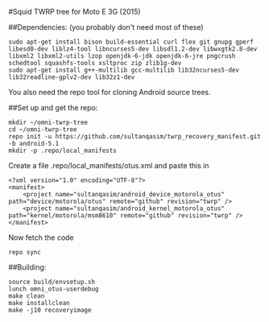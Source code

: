 #Squid TWRP tree for Moto E 3G (2015)

##Dependencies:
(you probably don't need most of these)
````
sudo apt-get install bison build-essential curl flex git gnupg gperf libesd0-dev liblz4-tool libncurses5-dev libsdl1.2-dev libwxgtk2.8-dev libxml2 libxml2-utils lzop openjdk-6-jdk openjdk-6-jre pngcrush schedtool squashfs-tools xsltproc zip zlib1g-dev
sudo apt-get install g++-multilib gcc-multilib lib32ncurses5-dev lib32readline-gplv2-dev lib32z1-dev
````
You also need the repo tool for cloning Android source trees.

##Set up and get the repo:
````
mkdir ~/omni-twrp-tree
cd ~/omni-twrp-tree
repo init -u https://github.com/sultanqasim/twrp_recovery_manifest.git -b android-5.1
mkdir -p .repo/local_manifests
````

Create a file .repo/local_manifests/otus.xml and paste this in
````
<?xml version="1.0" encoding="UTF-8"?>
<manifest>
    <project name="sultanqasim/android_device_motorola_otus" path="device/motorola/otus" remote="github" revision="twrp" />
    <project name="sultanqasim/android_kernel_motorola_otus" path="kernel/motorola/msm8610" remote="github" revision="twrp" />
</manifest>
````

Now fetch the code
````
repo sync
````

##Building:
````
source build/envsetup.sh
lunch omni_otus-userdebug
make clean
make installclean
make -j10 recoveryimage
````
